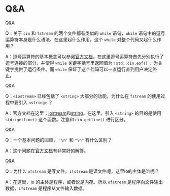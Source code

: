 # Q&A

Q&A

Q：关于 `cin` 和 `fstream` 的两个文件都有类似的 `while` 语句，`while` 语句中的逗号运算符本身是什么语法、在这里起什么作用，这个 `while` 对整个代码又起什么作用？

A：逗号运算符的基本概念可以参阅[官方文档](https://learn.microsoft.com/zh-cn/cpp/cpp/comma-operator)。在这里逗号运算符首先分别执行了逗号连接的部分，并使得 `while` 关键字括号里返回值为 `!std::cin.eof()` ，为关键字提供了运行条件。而 `while` 保证了这个代码可以一直运行直到用户决定终止。

Q&A

Q：`<iostream>` 已经包括了 `<string>` 大部分的功能，为什么在 `fstream` 的使用过程中要引入 `<string>` ？

A：官方文档在这里：[iostream](https://learn.microsoft.com/zh-cn/cpp/standard-library/iostream)和[string](https://learn.microsoft.com/zh-cn/cpp/standard-library/string)。在这里，引入 `<string>` 的目的是使用 `std::getline()` 这个函数。注意和 `cin.getline()` 进行区分。

Q&A

Q：一个基本问题的回顾， `'\n'` 和 `"\n"` 有什么区别？

A：这个问题在[官方文档](https://learn.microsoft.com/zh-cn/cpp/cpp/string-and-character-literals-cpp)有非常好的解答。

Q&A

Q：为什么 `ofstream` 是写文件，`ifstream` 是读文件呢，这里io的主体是谁呢？

A：在这里，io 的主体是程序，或者说是内存。所以 `ofstream` 是程序向文件输出数据，`ifstream` 是程序从文件输入数据。
